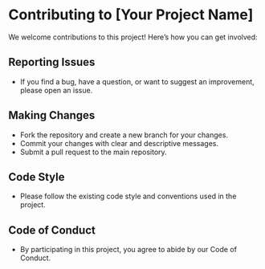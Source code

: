 # Contributing to [Your Project Name]

We welcome contributions to this project! Here’s how you can get involved:

## Reporting Issues
- If you find a bug, have a question, or want to suggest an improvement, please open an issue.

## Making Changes
- Fork the repository and create a new branch for your changes.
- Commit your changes with clear and descriptive messages.
- Submit a pull request to the main repository.

## Code Style
- Please follow the existing code style and conventions used in the project.

## Code of Conduct
- By participating in this project, you agree to abide by our Code of Conduct.
